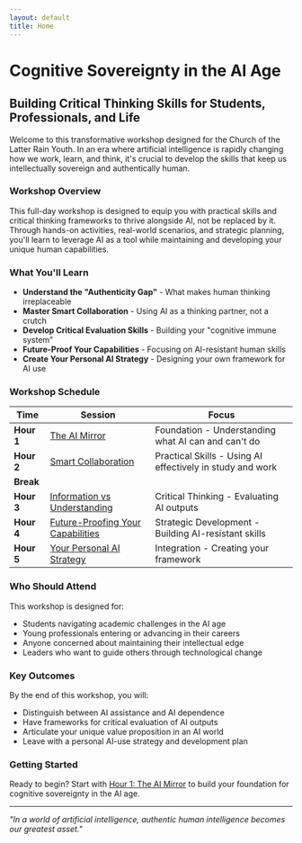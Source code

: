 ```yaml
---
layout: default
title: Home
---
```


# Cognitive Sovereignty in the AI Age

## Building Critical Thinking Skills for Students, Professionals, and Life

Welcome to this transformative workshop designed for the Church of the Latter Rain Youth. In an era where artificial intelligence is rapidly changing how we work, learn, and think, it's crucial to develop the skills that keep us intellectually sovereign and authentically human.

### Workshop Overview

This full-day workshop is designed to equip you with practical skills and critical thinking frameworks to thrive alongside AI, not be replaced by it. Through hands-on activities, real-world scenarios, and strategic planning, you'll learn to leverage AI as a tool while maintaining and developing your unique human capabilities.

### What You'll Learn

- **Understand the "Authenticity Gap"** - What makes human thinking irreplaceable
- **Master Smart Collaboration** - Using AI as a thinking partner, not a crutch
- **Develop Critical Evaluation Skills** - Building your "cognitive immune system"
- **Future-Proof Your Capabilities** - Focusing on AI-resistant human skills
- **Create Your Personal AI Strategy** - Designing your own framework for AI use

### Workshop Schedule

| Time | Session | Focus |
|------|---------|--------|
| **Hour 1** | [The AI Mirror](hour1) | Foundation - Understanding what AI can and can't do |
| **Hour 2** | [Smart Collaboration](hour2) | Practical Skills - Using AI effectively in study and work |
| **Break** | | |
| **Hour 3** | [Information vs Understanding](hour3) | Critical Thinking - Evaluating AI outputs |
| **Hour 4** | [Future-Proofing Your Capabilities](hour4) | Strategic Development - Building AI-resistant skills |
| **Hour 5** | [Your Personal AI Strategy](hour5) | Integration - Creating your framework |

### Who Should Attend

This workshop is designed for:
- Students navigating academic challenges in the AI age
- Young professionals entering or advancing in their careers
- Anyone concerned about maintaining their intellectual edge
- Leaders who want to guide others through technological change

### Key Outcomes

By the end of this workshop, you will:
- Distinguish between AI assistance and AI dependence
- Have frameworks for critical evaluation of AI outputs
- Articulate your unique value proposition in an AI world
- Leave with a personal AI-use strategy and development plan

### Getting Started

Ready to begin? Start with [Hour 1: The AI Mirror](hour1) to build your foundation for cognitive sovereignty in the AI age.

---

*"In a world of artificial intelligence, authentic human intelligence becomes our greatest asset."*